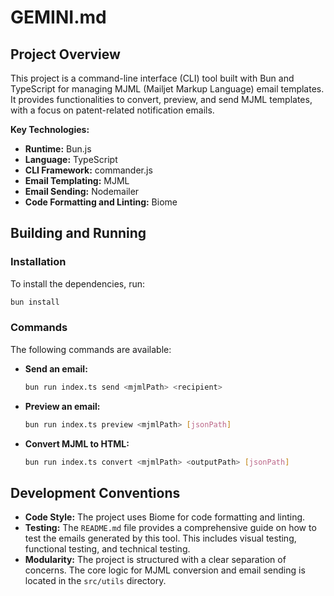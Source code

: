 # GEMINI.md

## Project Overview

This project is a command-line interface (CLI) tool built with Bun and TypeScript for managing MJML (Mailjet Markup Language) email templates. It provides functionalities to convert, preview, and send MJML templates, with a focus on patent-related notification emails.

**Key Technologies:**

*   **Runtime:** Bun.js
*   **Language:** TypeScript
*   **CLI Framework:** commander.js
*   **Email Templating:** MJML
*   **Email Sending:** Nodemailer
*   **Code Formatting and Linting:** Biome

## Building and Running

### Installation

To install the dependencies, run:

```bash
bun install
```

### Commands

The following commands are available:

*   **Send an email:**

    ```bash
    bun run index.ts send <mjmlPath> <recipient>
    ```

*   **Preview an email:**

    ```bash
    bun run index.ts preview <mjmlPath> [jsonPath]
    ```

*   **Convert MJML to HTML:**

    ```bash
    bun run index.ts convert <mjmlPath> <outputPath> [jsonPath]
    ```

## Development Conventions

*   **Code Style:** The project uses Biome for code formatting and linting.
*   **Testing:** The `README.md` file provides a comprehensive guide on how to test the emails generated by this tool. This includes visual testing, functional testing, and technical testing.
*   **Modularity:** The project is structured with a clear separation of concerns. The core logic for MJML conversion and email sending is located in the `src/utils` directory.
